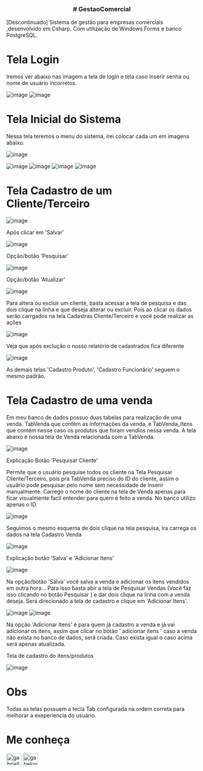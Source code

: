 <h3 align="center"> 
# GestaoComercial
</h3> 

<p align="justify" >
  
[Descontinuado] Sistema de gestão para empresas comerciais ,desenvolvido em Csharp. Com utilização de Windows Forms e banco PostgreSQL. 
</p>

<h1> Tela Login </h1> 
Iremos ver abaixo nas imagem a tela de login e tela caso inserir senha ou nome de usuário incorretos.
  
   ![image](https://user-images.githubusercontent.com/76081229/177779978-4b5b3b35-9bfe-4b8b-9261-6f1e1a680eba.png)
   ![image](https://user-images.githubusercontent.com/76081229/177780052-7641fa71-33ff-4e58-8238-c8b15de64f25.png)

<h1> Tela Inicial do Sistema </h1> 
Nessa tela teremos o menu do sistema, irei colocar cada um em imagens abaixo. 


  ![image](https://user-images.githubusercontent.com/76081229/177780243-f7056f2d-0e5b-420d-906c-5074c96dbee0.png)


![image](https://user-images.githubusercontent.com/76081229/177780275-3223fbf4-24fe-41f1-87ee-7de52b03d65c.png)
![image](https://user-images.githubusercontent.com/76081229/177780306-15291fd1-37ef-48b4-94c8-2a14366e7f68.png)
![image](https://user-images.githubusercontent.com/76081229/177780381-247a0a03-c69f-4645-82bb-ddb1f24326eb.png)
![image](https://user-images.githubusercontent.com/76081229/177780408-76a9bac8-4675-4644-8e2e-e34482cbdbfa.png)

<h1> Tela Cadastro de um Cliente/Terceiro </h1> 

  ![image](https://user-images.githubusercontent.com/76081229/177781474-1f678f5e-48c9-4006-9d01-a3fb2ee6cd41.png)

Após clicar em 'Salvar' 

![image](https://user-images.githubusercontent.com/76081229/177781657-ded81469-4470-4d6a-a3ed-10cd3c764f39.png)

Opção/botão 'Pesquisar'

![image](https://user-images.githubusercontent.com/76081229/177781780-57f0187b-4f87-458c-864c-f712ad2b98a0.png)

Opção/botão 'Atualizar'

![image](https://user-images.githubusercontent.com/76081229/177781896-3b8b9f85-c044-42e0-936c-9068ac6c0269.png)

Para altera ou excluir um cliente, basta acessar a tela de pesquisa e das dois clique na linha e que deseja alterar ou excluir. Pois ao clicar os dados serão carrgados na tela Cadastras Cliente/Terceiro e você pode realizar as ações 

![image](https://user-images.githubusercontent.com/76081229/177782222-708bf218-27e9-4260-9950-d859a64526f9.png)

Veja que após exclução o nosso relatório de cadastrados fica diferente 

![image](https://user-images.githubusercontent.com/76081229/177782394-c0c390f2-ea01-404a-a6be-ed555cd1f7d0.png)

As demais telas 'Cadastro Produto', 'Cadastro Funcionário' seguem o mesmo padrão.

<h1> Tela Cadastro de uma venda </h1> 

Em meu banco de dados possuo duas tabelas para realização de uma venda. TabVenda que contém as informações da venda, e TabVenda_Itens que contém nesse caso os produtos que foram vendios nessa venda. 
A tela abaixo é nossa tela de Venda relacionada com a TabVenda. 

![image](https://user-images.githubusercontent.com/76081229/177783096-7fef3f0c-3d5d-4434-86a0-8454f5952f35.png)

Explicação Botão 'Pesquisar Cliente' 

Permite que o usuário pesquise todos os cliente na Tela Pesquisar Cliente/Terceiro, pois pra TabVenda preciso do ID do cliente, assim o usuário pode pesquisar pelo nome sem necessidade de inserir manualmente. Carrego o nome do cliente na tela de Venda apenas para ficar visualmente facil entender para quem é feito a venda. No banco utilizo apenas o ID. 

![image](https://user-images.githubusercontent.com/76081229/177783803-9b22d0f6-9669-4b6b-90a3-f29facfdfb93.png)

Seguimos o mesmo esquema de dois clique na tela pesquisa, ira carrega os dados na tela Cadastro Venda

![image](https://user-images.githubusercontent.com/76081229/177784023-ce80ab40-00db-470b-a5ab-1df783bd8f6b.png)

Explicação botão 'Salva' e 'Adicionar Itens'

![image](https://user-images.githubusercontent.com/76081229/177784178-5c480fff-cef7-44a8-8fff-e5837a2f3f1d.png)

Na opção/botão 'Salva' você salva a venda e adicionar os itens vendidos em outra hora... Para isso basta abir a tela de Pesquisar Vendas (Você faz isso clicando no botão Pesquisar ) e dar dois clique na linha com a venda deseja. Será direcionado a tela de cadastro e clique em 'Adicionar Itens'.

 ![image](https://user-images.githubusercontent.com/76081229/177784650-0fcf53f7-fe10-4f51-be9b-3eb653790c5c.png)
 ![image](https://user-images.githubusercontent.com/76081229/177784780-d6db0dfb-4509-45ba-8662-16219498c3c8.png)

Na opção 'Adicionar Itens' é para quem já cadastro a venda e já vai adicionar os itens, assim que clicar no botão ' adicionar itens ' caso a venda não exista no banco de dados, será criada. Caso exista igual o caso acima será apenas atualizada. 

Tela de cadastro do itens/produtos 

![image](https://user-images.githubusercontent.com/76081229/177785205-75a44f14-31d7-475b-9e94-b987a5d2da36.png)

<h1> Obs </h1>
Todas as telas possuem a tecla Tab configurada na ordem correta para melhorar a exeperiencia do usuário. 

<h1> Me conheça </h1>

<p align="left">
<a href="https://www.linkedin.com/in/gabriellekwsiqueira/" target="blank"><img align="center" src="https://cdn.jsdelivr.net/npm/simple-icons@3.0.1/icons/linkedin.svg" alt="gabrielleLink" height="30" width="40" /></a>
<a href="https://www.instagram.com/kw_gabrielle/" target="blank"><img align="center" src="https://cdn.jsdelivr.net/npm/simple-icons@3.0.1/icons/instagram.svg" alt="gabekw.insta" height="30" width="40" /></a>
</p>
